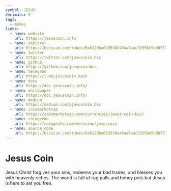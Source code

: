 ```yaml
---
symbol: JESUS
decimals: 9
tags:
  - memes
links:
  - name: website
    url: https://jesuscoin.info
  - name: explorer
    url: https://bscscan.com/token/0x6120ba0b3538e40aa7aac32558e5dd0737b7ac90
  - name: twitter
    url: https://twitter.com/jesuscoin_bsc
  - name: github
    url: https://github.com/jesuscoinbsc
  - name: telegram
    url: https://t.me/jesuscoin_main
  - name: docs
    url: https://doc.jesuscoin.info/
  - name: whitepaper
    url: https://doc.jesuscoin.info/
  - name: medium
    url: https://medium.com/@jesuscoin_bsc
  - name: coinmarketcap
    url: https://coinmarketcap.com/currencies/jesus-coin-bsc/
  - name: coingecko
    url: https://coingecko.com/en/coins/jesuscoin
  - name: source_code
    url: https://bscscan.com/token/0x6120ba0b3538e40aa7aac32558e5dd0737b7ac90#code
---
```


# Jesus Coin

Jesus Christ forgives your sins, redeems your bad trades, and blesses you with heavenly riches. The world is full of rug pulls and honey pots but Jesus is here to set you free.
